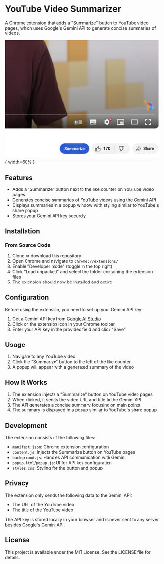 # YouTube Video Summarizer

A Chrome extension that adds a "Summarize" button to YouTube video pages, which uses Google's Gemini API to generate concise summaries of videos.

![Demo](demo.png){ width=60% }

## Features

- Adds a "Summarize" button next to the like counter on YouTube video pages
- Generates concise summaries of YouTube videos using the Gemini API
- Displays summaries in a popup window with styling similar to YouTube's share popup
- Stores your Gemini API key securely

## Installation

### From Source Code

1. Clone or download this repository
2. Open Chrome and navigate to `chrome://extensions/`
3. Enable "Developer mode" (toggle in the top right)
4. Click "Load unpacked" and select the folder containing the extension files
5. The extension should now be installed and active

## Configuration

Before using the extension, you need to set up your Gemini API key:

1. Get a Gemini API key from [Google AI Studio](https://ai.google.dev/)
2. Click on the extension icon in your Chrome toolbar
3. Enter your API key in the provided field and click "Save"

## Usage

1. Navigate to any YouTube video
2. Click the "Summarize" button to the left of the like counter
3. A popup will appear with a generated summary of the video

## How It Works

1. The extension injects a "Summarize" button on YouTube video pages
2. When clicked, it sends the video URL and title to the Gemini API
3. The API generates a concise summary focusing on main points
4. The summary is displayed in a popup similar to YouTube's share popup

## Development

The extension consists of the following files:

- `manifest.json`: Chrome extension configuration
- `content.js`: Injects the Summarize button on YouTube pages
- `background.js`: Handles API communication with Gemini
- `popup.html`/`popup.js`: UI for API key configuration
- `styles.css`: Styling for the button and popup

## Privacy

The extension only sends the following data to the Gemini API:
- The URL of the YouTube video
- The title of the YouTube video

The API key is stored locally in your browser and is never sent to any server besides Google's Gemini API.

## License

This project is available under the MIT License. See the LICENSE file for details.
